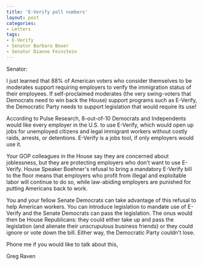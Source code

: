 ```yaml
---
title: 'E-Verify poll numbers'
layout: post
categories:
- Letters
tags:
- E-Verify
- Senator Barbara Boxer
- Senator Dianne Feinstein
---
```


Senator:

I just learned that 88% of American voters who consider themselves to be moderates support requiring employers to verify the immigration status of their employees. If self-proclaimed moderates (the very swing-voters that Democrats need to win back the House) support programs such as E-Verify, the Democratic Party needs to support legislation that would require its use!  
  
According to Pulse Research, 8-out-of-10 Democrats and Independents would like every employer in the U.S. to use E-Verify, which would open up jobs for unemployed citizens and legal immigrant workers without costly raids, arrests, or detentions. E-Verify is a jobs tool, if only employers would use it.

Your GOP colleagues in the House say they are concerned about joblessness, but they are protecting employers who don't want to use E-Verify. House Speaker Boehner's refusal to bring a mandatory E-Verify bill to the floor means that employers who profit from illegal and exploitable labor will continue to do so, while law-abiding employers are punished for putting Americans back to work.

You and your fellow Senate Democrats can take advantage of this refusal to help American workers. You can introduce legislation to mandate use of E-Verify and the Senate Democrats can pass the legislation. The onus would then be House Republicans: they could either take up and pass the legislation (and alienate their unscrupulous business friends) or they could ignore or vote down the bill. Either way, the Democratic Party couldn't lose.

Phone me if you would like to talk about this,

Greg Raven